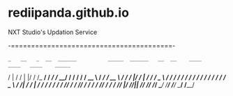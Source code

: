 # rediipanda.github.io
NXT Studio's Updation Service

-========================================-

    _   __   _  __  ______          _____  ______   __  __    ____     ____   ____    _____
   / | / /  | |/ / /_  __/         / ___/ /_  __/  / / / /   / __ \   /  _/  / __ \  / ___/
  /  |/ /   |   /   / /            \__ \   / /    / / / /   / / / /   / /   / / / /  \__ \ 
 / /|  /   /   |   / /            ___/ /  / /    / /_/ /   / /_/ /  _/ /   / /_/ /  ___/ / 
/_/ |_/   /_/|_|  /_/            /____/  /_/     \____/   /_____/  /___/   \____/  /____/  
                                                                                           


